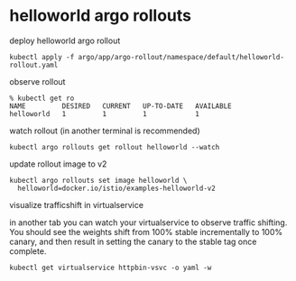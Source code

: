# helloworld argo rollouts

deploy helloworld argo rollout
```
kubectl apply -f argo/app/argo-rollout/namespace/default/helloworld-rollout.yaml
```

observe rollout
```
% kubectl get ro
NAME         DESIRED   CURRENT   UP-TO-DATE   AVAILABLE
helloworld   1         1         1            1
```

watch rollout (in another terminal is recommended)
```
kubectl argo rollouts get rollout helloworld --watch   
```

update rollout image to v2
```
kubectl argo rollouts set image helloworld \
  helloworld=docker.io/istio/examples-helloworld-v2
```

visualize trafficshift in virtualservice

in another tab you can watch your virtualservice to observe traffic shifting. You should see the weights shift from 100% stable incrementally to 100% canary, and then result in setting the canary to the stable tag once complete.
```
kubectl get virtualservice httpbin-vsvc -o yaml -w
```